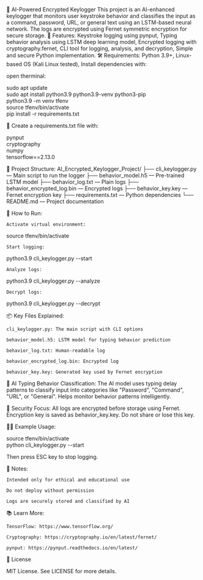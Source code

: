 🔐 AI-Powered Encrypted Keylogger
This project is an AI-enhanced keylogger that monitors user keystroke behavior and classifies the input as a command, password, URL, or general text using an LSTM-based neural network. The logs are encrypted using Fernet symmetric encryption for secure storage.
📌 Features: Keystroke logging using pynput, Typing behavior analysis using LSTM deep learning model, Encrypted logging with cryptography.fernet, CLI tool for logging, analysis, and decryption, Simple and secure Python implementation.
🛠 Requirements: Python 3.9+, Linux-based OS (Kali Linux tested), Install dependencies with:

open therminal:

sudo apt update  
sudo apt install python3.9 python3.9-venv python3-pip  
python3.9 -m venv tfenv  
source tfenv/bin/activate  
pip install -r requirements.txt  

🧾 Create a requirements.txt file with:

pynput  
cryptography  
numpy  
tensorflow==2.13.0  

📁 Project Structure:
AI_Encrypted_Keylogger_Project/
├── cli_keylogger.py — Main script to run the logger
├── behavior_model.h5 — Pre-trained LSTM model
├── behavior_log.txt — Plain logs
├── behavior_encrypted_log.bin — Encrypted logs
├── behavior_key.key — Fernet encryption key
├── requirements.txt — Python dependencies
└── README.md — Project documentation

🚀 How to Run:

    Activate virtual environment:

source tfenv/bin/activate  

    Start logging:

python3.9 cli_keylogger.py --start  

    Analyze logs:

python3.9 cli_keylogger.py --analyze  

    Decrypt logs:

python3.9 cli_keylogger.py --decrypt  

📦 Key Files Explained:

    cli_keylogger.py: The main script with CLI options

    behavior_model.h5: LSTM model for typing behavior prediction

    behavior_log.txt: Human-readable log

    behavior_encrypted_log.bin: Encrypted log

    behavior_key.key: Generated key used by Fernet encryption

🧠 AI Typing Behavior Classification:
The AI model uses typing delay patterns to classify input into categories like "Password", "Command", "URL", or "General". Helps monitor behavior patterns intelligently.

🔐 Security Focus:
All logs are encrypted before storage using Fernet. Encryption key is saved as behavior_key.key. Do not share or lose this key.

👨‍💻 Example Usage:

source tfenv/bin/activate  
python cli_keylogger.py --start  

Then press ESC key to stop logging.

📎 Notes:

    Intended only for ethical and educational use

    Do not deploy without permission

    Logs are securely stored and classified by AI

📚 Learn More:

    TensorFlow: https://www.tensorflow.org/

    Cryptography: https://cryptography.io/en/latest/fernet/

    pynput: https://pynput.readthedocs.io/en/latest/

📄 License

MIT License. See LICENSE for more details.

